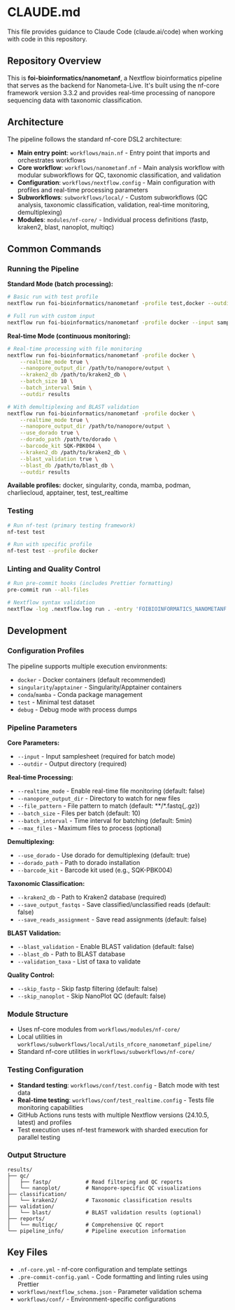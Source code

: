 # CLAUDE.md

This file provides guidance to Claude Code (claude.ai/code) when working with code in this repository.

## Repository Overview

This is **foi-bioinformatics/nanometanf**, a Nextflow bioinformatics pipeline that serves as the backend for Nanometa-Live. It's built using the nf-core framework version 3.3.2 and provides real-time processing of nanopore sequencing data with taxonomic classification.

## Architecture

The pipeline follows the standard nf-core DSL2 architecture:

- **Main entry point**: `workflows/main.nf` - Entry point that imports and orchestrates workflows
- **Core workflow**: `workflows/nanometanf.nf` - Main analysis workflow with modular subworkflows for QC, taxonomic classification, and validation
- **Configuration**: `workflows/nextflow.config` - Main configuration with profiles and real-time processing parameters
- **Subworkflows**: `subworkflows/local/` - Custom subworkflows (QC analysis, taxonomic classification, validation, real-time monitoring, demultiplexing)
- **Modules**: `modules/nf-core/` - Individual process definitions (fastp, kraken2, blast, nanoplot, multiqc)

## Common Commands

### Running the Pipeline

**Standard Mode (batch processing):**
```bash
# Basic run with test profile
nextflow run foi-bioinformatics/nanometanf -profile test,docker --outdir results

# Full run with custom input
nextflow run foi-bioinformatics/nanometanf -profile docker --input samplesheet.csv --outdir results --kraken2_db /path/to/kraken2_db
```

**Real-time Mode (continuous monitoring):**
```bash
# Real-time processing with file monitoring
nextflow run foi-bioinformatics/nanometanf -profile docker \
    --realtime_mode true \
    --nanopore_output_dir /path/to/nanopore/output \
    --kraken2_db /path/to/kraken2_db \
    --batch_size 10 \
    --batch_interval 5min \
    --outdir results

# With demultiplexing and BLAST validation
nextflow run foi-bioinformatics/nanometanf -profile docker \
    --realtime_mode true \
    --nanopore_output_dir /path/to/nanopore/output \
    --use_dorado true \
    --dorado_path /path/to/dorado \
    --barcode_kit SQK-PBK004 \
    --kraken2_db /path/to/kraken2_db \
    --blast_validation true \
    --blast_db /path/to/blast_db \
    --outdir results
```

**Available profiles:** docker, singularity, conda, mamba, podman, charliecloud, apptainer, test, test_realtime

### Testing
```bash
# Run nf-test (primary testing framework)
nf-test test

# Run with specific profile
nf-test test --profile docker
```

### Linting and Quality Control
```bash
# Run pre-commit hooks (includes Prettier formatting)
pre-commit run --all-files

# Nextflow syntax validation
nextflow -log .nextflow.log run . -entry 'FOIBIOINFORMATICS_NANOMETANF' --help
```

## Development

### Configuration Profiles
The pipeline supports multiple execution environments:
- `docker` - Docker containers (default recommended)
- `singularity`/`apptainer` - Singularity/Apptainer containers
- `conda`/`mamba` - Conda package management
- `test` - Minimal test dataset
- `debug` - Debug mode with process dumps

### Pipeline Parameters

**Core Parameters:**
- `--input` - Input samplesheet (required for batch mode)
- `--outdir` - Output directory (required)

**Real-time Processing:**
- `--realtime_mode` - Enable real-time file monitoring (default: false)
- `--nanopore_output_dir` - Directory to watch for new files
- `--file_pattern` - File pattern to match (default: **/*.fastq{,.gz})
- `--batch_size` - Files per batch (default: 10)
- `--batch_interval` - Time interval for batching (default: 5min)
- `--max_files` - Maximum files to process (optional)

**Demultiplexing:**
- `--use_dorado` - Use dorado for demultiplexing (default: true)
- `--dorado_path` - Path to dorado installation
- `--barcode_kit` - Barcode kit used (e.g., SQK-PBK004)

**Taxonomic Classification:**
- `--kraken2_db` - Path to Kraken2 database (required)
- `--save_output_fastqs` - Save classified/unclassified reads (default: false)
- `--save_reads_assignment` - Save read assignments (default: false)

**BLAST Validation:**
- `--blast_validation` - Enable BLAST validation (default: false)
- `--blast_db` - Path to BLAST database
- `--validation_taxa` - List of taxa to validate

**Quality Control:**
- `--skip_fastp` - Skip fastp filtering (default: false)
- `--skip_nanoplot` - Skip NanoPlot QC (default: false)

### Module Structure
- Uses nf-core modules from `workflows/modules/nf-core/`
- Local utilities in `workflows/subworkflows/local/utils_nfcore_nanometanf_pipeline/`
- Standard nf-core utilities in `workflows/subworkflows/nf-core/`

### Testing Configuration
- **Standard testing**: `workflows/conf/test.config` - Batch mode with test data
- **Real-time testing**: `workflows/conf/test_realtime.config` - Tests file monitoring capabilities
- GitHub Actions runs tests with multiple Nextflow versions (24.10.5, latest) and profiles
- Test execution uses nf-test framework with sharded execution for parallel testing

### Output Structure
```
results/
├── qc/
│   ├── fastp/           # Read filtering and QC reports
│   └── nanoplot/        # Nanopore-specific QC visualizations
├── classification/
│   └── kraken2/         # Taxonomic classification results
├── validation/
│   └── blast/           # BLAST validation results (optional)
├── reports/
│   └── multiqc/         # Comprehensive QC report
└── pipeline_info/       # Pipeline execution information
```

## Key Files
- `.nf-core.yml` - nf-core configuration and template settings
- `.pre-commit-config.yaml` - Code formatting and linting rules using Prettier
- `workflows/nextflow_schema.json` - Parameter validation schema
- `workflows/conf/` - Environment-specific configurations